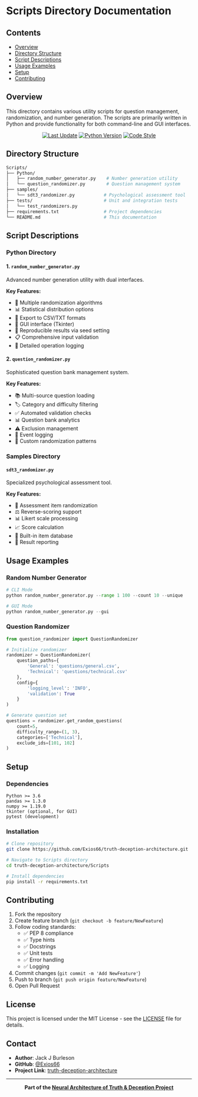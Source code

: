# Scripts Directory Documentation

## Contents

- [Overview](#overview)
- [Directory Structure](#directory-structure)
- [Script Descriptions](#script-descriptions)
- [Usage Examples](#usage-examples)
- [Setup](#setup)
- [Contributing](#contributing)

## Overview

This directory contains various utility scripts for question management, randomization, and number generation. The scripts are primarily written in Python and provide functionality for both command-line and GUI interfaces.

<div align="center">

[![Last Update](https://img.shields.io/badge/Last%20Updated-01.03.24-blue?style=for-the-badge)](CHANGELOG.md)
[![Python Version](https://img.shields.io/badge/Python-3.6%2B-brightgreen?style=for-the-badge&logo=python)](https://www.python.org)
[![Code Style](https://img.shields.io/badge/Code%20Style-PEP%208-orange?style=for-the-badge)](https://www.python.org/dev/peps/pep-0008/)

</div>

## Directory Structure

```bash
Scripts/
├── Python/
│   ├── random_number_generator.py    # Number generation utility
│   └── question_randomizer.py        # Question management system
├── samples/
│   └── sdt3_randomizer.py           # Psychological assessment tool
├── tests/                           # Unit and integration tests
│   └── test_randomizers.py
├── requirements.txt                 # Project dependencies
└── README.md                        # This documentation
```

## Script Descriptions

### Python Directory

#### 1. `random_number_generator.py`

Advanced number generation utility with dual interfaces.

**Key Features:**

- 🎲 Multiple randomization algorithms
- 📊 Statistical distribution options
- 💾 Export to CSV/TXT formats
- 📱 GUI interface (Tkinter)
- 🔄 Reproducible results via seed setting
- 📋 Comprehensive input validation
- 📝 Detailed operation logging

#### 2. `question_randomizer.py`

Sophisticated question bank management system.

**Key Features:**

- 📚 Multi-source question loading
- 🏷️ Category and difficulty filtering
- ✅ Automated validation checks
- 📊 Question bank analytics
- ⚠️ Exclusion management
- 📝 Event logging
- 🔄 Custom randomization patterns

### Samples Directory

#### `sdt3_randomizer.py`

Specialized psychological assessment tool.

**Key Features:**

- 🔄 Assessment item randomization
- ⚖️ Reverse-scoring support
- 📊 Likert scale processing
- 📈 Score calculation
- 💾 Built-in item database
- 📝 Result reporting

## Usage Examples

### Random Number Generator

```python
# CLI Mode
python random_number_generator.py --range 1 100 --count 10 --unique

# GUI Mode
python random_number_generator.py --gui
```

### Question Randomizer

```python
from question_randomizer import QuestionRandomizer

# Initialize randomizer
randomizer = QuestionRandomizer(
    question_paths={
        'General': 'questions/general.csv',
        'Technical': 'questions/technical.csv'
    },
    config={
        'logging_level': 'INFO',
        'validation': True
    }
)

# Generate question set
questions = randomizer.get_random_questions(
    count=5,
    difficulty_range=(1, 3),
    categories=['Technical'],
    exclude_ids=[101, 102]
)
```

## Setup

### Dependencies

```text
Python >= 3.6
pandas >= 1.3.0
numpy >= 1.19.0
tkinter (optional, for GUI)
pytest (development)
```

### Installation

```bash
# Clone repository
git clone https://github.com/Exios66/truth-deception-architecture.git

# Navigate to Scripts directory
cd truth-deception-architecture/Scripts

# Install dependencies
pip install -r requirements.txt
```

## Contributing

1. Fork the repository
2. Create feature branch (`git checkout -b feature/NewFeature`)
3. Follow coding standards:
   - ✅ PEP 8 compliance
   - ✅ Type hints
   - ✅ Docstrings
   - ✅ Unit tests
   - ✅ Error handling
   - ✅ Logging
4. Commit changes (`git commit -m 'Add NewFeature'`)
5. Push to branch (`git push origin feature/NewFeature`)
6. Open Pull Request

## License

This project is licensed under the MIT License - see the [LICENSE](../LICENSE) file for details.

## Contact

- **Author**: Jack J Burleson
- **GitHub**: [@Exios66](https://github.com/Exios66)
- **Project Link**: [truth-deception-architecture](https://github.com/Exios66/truth-deception-architecture)

---

<div align="center">

**Part of the [Neural Architecture of Truth & Deception Project](https://github.com/Exios66/truth-deception-architecture)**

</div>
